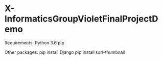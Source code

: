 # X-InformaticsGroupVioletFinalProjectDemo

Requirements:
Python 3.6
pip

Other packages:
pip install Django
pip install sorl-thumbnail
